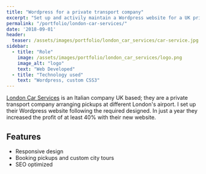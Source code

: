 ```yaml
---
title: "Wordpress for a private transport company"
excerpt: "Set up and activily maintain a Wordpress website for a UK private transport company"
permalink: "/portfolio/london-car-services/"
date: '2018-09-01'
header:
  teaser: /assets/images/portfolio/london_car_services/car-service.jpg
sidebar:
  - title: "Role"
    image: /assets/images/portfolio/london_car_services/logo.png
    image_alt: "logo"
    text: "Web Developed"
  - title: "Technology used"
    text: "Wordpress, custom CSS3"
---
```


[London Car Services](https://londracarservices.com/) is an Italian company UK based; they are a private transport company arranging pickups at different London's airport. 
I set up their Wordpress website following the required designed. In just a year they increased the profit of at least 40% with their new website.

## Features
* Responsive design
* Booking pickups and custom city tours
* SEO optimized

